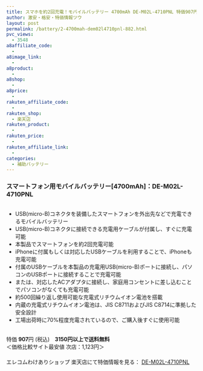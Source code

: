 ```yaml
---
title: スマホを約2回充電！モバイルバッテリー 4700mAh DE-M02L-4710PNL 特価907円！
author: 激安・格安・特価情報ツウ
layout: post
permalink: /battery/2-4700mah-dem02l4710pnl-882.html
pvc_views:
  - 3548
a8affiliate_code:
  - 
a8image_link:
  - 
a8product:
  - 
a8shop:
  - 
a8price:
  - 
rakuten_affiliate_code:
  - 
rakuten_shop:
  - 楽天店
rakuten_product:
  - 
rakuten_price:
  - 
rakuten_affiliate_link:
  - 
categories:
  - 補助バッテリー
---
```

### スマートフォン用モバイルバッテリー[4700mAh]：DE-M02L-4710PNL

<div class="img-bg2 img_L">
  <a href="http://hb.afl.rakuten.co.jp/hgc/04914ba7.10ed122b.04914ba8.092f1a7b/?pc=http%3a%2f%2fitem.rakuten.co.jp%2fwakeari%2f4953103632875%2f%3fscid%3daf_link_img&m=http%3a%2f%2fm.rakuten.co.jp%2fwakeari%2fi%2f10014847%2f" target="_blank"><img src="http://hbb.afl.rakuten.co.jp/hgb/?pc=http%3a%2f%2fthumbnail.image.rakuten.co.jp%2f%400_mall%2fwakeari%2fcabinet%2f200_4%2fde-m02l-4710pnl_02.jpg%3f_ex%3d128x128&m=http%3a%2f%2fthumbnail.image.rakuten.co.jp%2f%400_mall%2fwakeari%2fcabinet%2f200_4%2fde-m02l-4710pnl_02.jpg" border="0" title="" alt="" /></a>
</div>

<!--more-->

  * USB(micro-B)コネクタを装備したスマートフォンを外出先などで充電できるモバイルバッテリー
  * USB(micro-B)コネクタに接続できる充電用ケーブルが付属し、すぐに充電可能
  * 本製品でスマートフォンを約2回充電可能
  * iPhoneに付属もしくは対応したUSBケーブルを利用することで、iPhoneも充電可能
  * 付属のUSBケーブルを本製品の充電用USB(micro-B)ポートに接続し、パソコンのUSBポートに接続することで充電可能
  * または、対応したACアダプタに接続し、家庭用コンセントに差し込むことでパソコンがなくても充電可能
  * 約500回繰り返し使用可能な充電式リチウムイオン電池を搭載
  * 内蔵の充電式リチウムイオン電池は、JIS C8711およびJIS C8714に準拠した安全設計
  * 工場出荷時に70%程度充電されているので、ご購入後すぐに使用可能

<br clear="all" />特価 <span class="tokka-price"><strong>907</strong></span>円 (税込)　**3150円以上で送料無料**  
＜価格比較サイト最安値 次店：1,123円＞  
　　  
エレコムわけありショップ 楽天店にて特価情報を見る： <a href="http://hb.afl.rakuten.co.jp/hgc/04914ba7.10ed122b.04914ba8.092f1a7b/?pc=http%3a%2f%2fitem.rakuten.co.jp%2fwakeari%2f4953103632875%2f%3fscid%3daf_link_img&m=http%3a%2f%2fm.rakuten.co.jp%2fwakeari%2fi%2f10014847%2f" target="_blank"><span class="fs150p">DE-M02L-4710PNL</span></a>